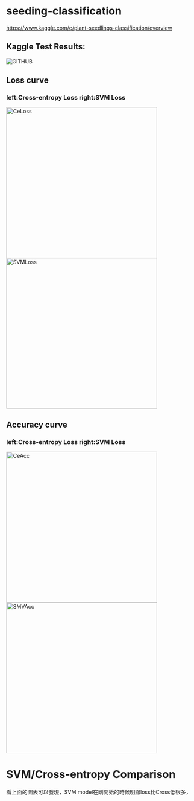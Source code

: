 # seeding-classification

https://www.kaggle.com/c/plant-seedlings-classification/overview

## Kaggle Test Results:
![GITHUB]( https://i.imgur.com/mNkaHIV.png "KaggleResults")

## Loss curve 
###     left:Cross-entropy Loss     right:SVM Loss
<p>
    <img src="https://i.imgur.com/hgWTEfc.png" alt="CeLoss" width="400">
    <img src="https://i.imgur.com/PTQMewT.png" alt="SVMLoss" width="400" >
</p>

## Accuracy curve
###     left:Cross-entropy Loss     right:SVM Loss
<p>
    <img src="https://i.imgur.com/PTQMewT.png" alt="CeAcc" width="400">
    <img src="https://i.imgur.com/PTQMewT.png" alt="SMVAcc" width="400" >
</p>

# SVM/Cross-entropy Comparison
  看上面的圖表可以發現，SVM model在剛開始的時候明顯loss比Cross低很多，

